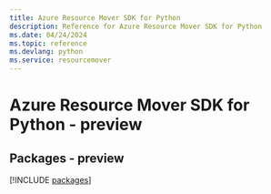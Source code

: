 ```yaml
---
title: Azure Resource Mover SDK for Python
description: Reference for Azure Resource Mover SDK for Python
ms.date: 04/24/2024
ms.topic: reference
ms.devlang: python
ms.service: resourcemover
---
```

# Azure Resource Mover SDK for Python - preview
## Packages - preview
[!INCLUDE [packages](resource-mover-index.md)]